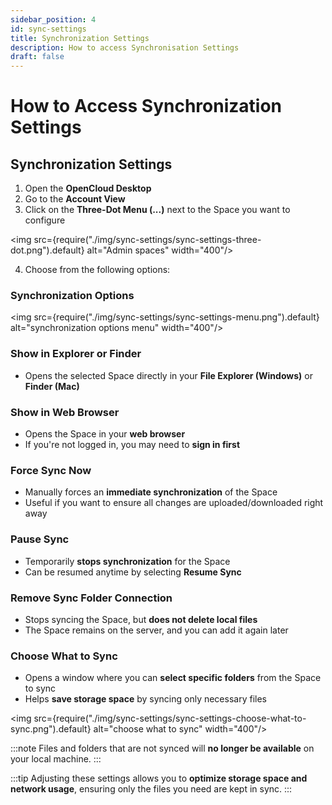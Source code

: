 ```yaml
---
sidebar_position: 4
id: sync-settings
title: Synchronization Settings
description: How to access Synchronisation Settings
draft: false
---
```


# How to Access Synchronization Settings

## Synchronization Settings

1. Open the **OpenCloud Desktop**
2. Go to the **Account View**
3. Click on the **Three-Dot Menu (...)** next to the Space you want to configure

<img src={require("./img/sync-settings/sync-settings-three-dot.png").default} alt="Admin spaces" width="400"/>

4. Choose from the following options:

### Synchronization Options

<img src={require("./img/sync-settings/sync-settings-menu.png").default} alt="synchronization options menu" width="400"/>

### Show in Explorer or Finder

- Opens the selected Space directly in your **File Explorer (Windows)** or **Finder (Mac)**

### Show in Web Browser

- Opens the Space in your **web browser**
- If you're not logged in, you may need to **sign in first**

### Force Sync Now

- Manually forces an **immediate synchronization** of the Space
- Useful if you want to ensure all changes are uploaded/downloaded right away

### Pause Sync

- Temporarily **stops synchronization** for the Space
- Can be resumed anytime by selecting **Resume Sync**

### Remove Sync Folder Connection

- Stops syncing the Space, but **does not delete local files**
- The Space remains on the server, and you can add it again later

### Choose What to Sync

- Opens a window where you can **select specific folders** from the Space to sync
- Helps **save storage space** by syncing only necessary files

<img src={require("./img/sync-settings/sync-settings-choose-what-to-sync.png").default} alt="choose what to sync" width="400"/>

:::note
Files and folders that are not synced will **no longer be available** on your local machine.
:::

:::tip
Adjusting these settings allows you to **optimize storage space and network usage**, ensuring only the files you need are kept in sync.
:::
